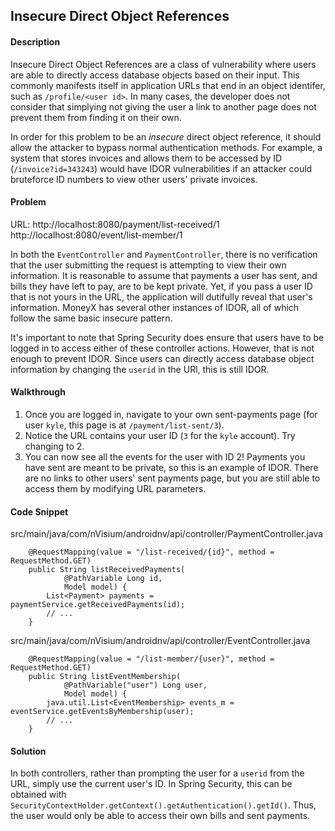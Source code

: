 ## Insecure Direct Object References

#### Description

Insecure Direct Object References are a class of vulnerability where users are able to directly access database objects based on their input. This commonly manifests itself in application URLs that end in an object identifer, such as ```/profile/<user id>```. In many cases, the developer does not consider that simplying not giving the user a link to another page does not prevent them from finding it on their own.

In order for this problem to be an *insecure* direct object reference, it should allow the attacker to bypass normal authentication methods. For example, a system that stores invoices and allows them to be accessed by ID (```/invoice?id=343243```) would have IDOR vulnerabilities if an attacker could bruteforce ID numbers to view other users' private invoices.

#### Problem
URL: http://localhost:8080/payment/list-received/1 http://localhost:8080/event/list-member/1

In both the ```EventController``` and ```PaymentController```, there is no verification that the user submitting the request is attempting to view their own information. It is reasonable to assume that payments a user has sent, and bills they have left to pay, are to be kept private. Yet, if you pass a user ID that is not yours in the URL, the application will dutifully reveal that user's information. MoneyX has several other instances of IDOR, all of which follow the same basic insecure pattern.

It's important to note that Spring Security does ensure that users have to be logged in to access either of these controller actions. However, that is not enough to prevent IDOR. Since users can directly access database object information by changing the ```userid``` in the URl, this is still IDOR.

#### Walkthrough

1. Once you are logged in, navigate to your own sent-payments page (for user ```kyle```, this page is at ```/payment/list-sent/3```).
2. Notice the URL contains your user ID (```3``` for the ```kyle``` account). Try changing to 2.
3. You can now see all the events for the user with ID 2! Payments you have sent are meant to be private, so this is an example of IDOR. There are no links to other users' sent payments page, but you are still able to access them by modifying URL parameters.

#### Code Snippet

src/main/java/com/nVisium/androidnv/api/controller/PaymentController.java

```
	@RequestMapping(value = "/list-received/{id}", method = RequestMethod.GET)
	public String listReceivedPayments(
			@PathVariable Long id,
			Model model) {
		List<Payment> payments = paymentService.getReceivedPayments(id);
		// ...
	}

```
src/main/java/com/nVisium/androidnv/api/controller/EventController.java

```
	@RequestMapping(value = "/list-member/{user}", method = RequestMethod.GET)
	public String listEventMembership(
			@PathVariable("user") Long user,
			Model model) {
		java.util.List<EventMembership> events_m = eventService.getEventsByMembership(user);
		// ...
	}
```

#### Solution

In both controllers, rather than prompting the user for a ```userid``` from the URL, simply use the current user's ID. In Spring Security, this can be obtained with ```SecurityContextHolder.getContext().getAuthentication().getId()```. Thus, the user would only be able to access their own bills and sent payments.

